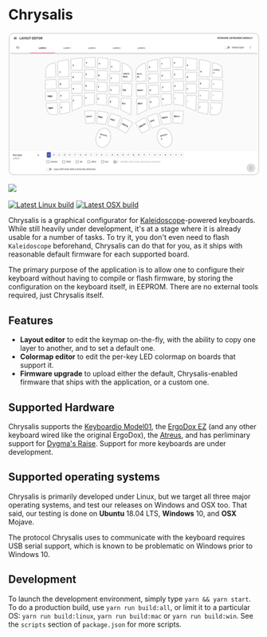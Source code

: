 Chrysalis
=========

![Chrysalis screenshot](data/screenshot.png)

[![](https://img.shields.io/github/release-pre/keyboardio/Chrysalis.svg?style=for-the-badge)](https://github.com/keyboardio/Chrysalis/releases)

[![Latest Linux build][badge:appimage]][build:appimage]
[![Latest OSX build][badge:dmg]][build:dmg]

 [badge:appimage]: https://img.shields.io/badge/AppImage-latest-blue.svg?logo=linux&style=for-the-badge&logoColor=ffffff
 [badge:dmg]: https://img.shields.io/badge/dmg-latest-blue.svg?logo=apple&style=for-the-badge&logoColor=ffffff
 [build:appimage]: http://kaleidoscope-builds.s3-website-us-west-2.amazonaws.com/Chrysalis/latest/Chrysalis.AppImage
 [build:dmg]: http://kaleidoscope-builds.s3-website-us-west-2.amazonaws.com/Chrysalis/latest/Chrysalis.dmg

Chrysalis is a graphical configurator for [Kaleidoscope][kaleidoscope]-powered
keyboards. While still heavily under development, it's at a stage where it is
already usable for a number of tasks. To try it, you don't even need to flash
`Kaleidoscope` beforehand, Chrysalis can do that for you, as it ships with
reasonable default firmware for each supported board.

 [kaleidoscope]: https://github.com/keyboardio/Kaleidoscope

The primary purpose of the application is to allow one to configure their
keyboard without having to compile or flash firmware, by storing the
configuration on the keyboard itself, in EEPROM. There are no external tools
required, just Chrysalis itself.

## Features

* **Layout editor** to edit the keymap on-the-fly, with the ability to copy one
  layer to another, and to set a default one.
* **Colormap editor** to edit the per-key LED colormap on boards that support it.
* **Firmware upgrade** to upload either the default, Chrysalis-enabled firmware that ships with the application, or a custom one.

## Supported Hardware

Chrysalis supports the [Keyboardio Model01][hw:model01], the [ErgoDox
EZ][hw:ergodox-ez] (and any other keyboard wired like the original ErgoDox), the
[Atreus][hw:atreus], and has perliminary support for [Dygma's Raise][hw:raise].
Support for more keyboards are under development.

 [hw:model01]: https://shop.keyboard.io/
 [hw:ergodox-ez]: https://ergodox-ez.com/
 [hw:atreus]: https://atreus.technomancy.us/
 [hw:raise]: https://www.dygma.com/raise/

## Supported operating systems

Chrysalis is primarily developed under Linux, but we target all three major
operating systems, and test our releases on Windows and OSX too. That said, our
testing is done on **Ubuntu** 18.04 LTS, **Windows** 10, and **OSX** Mojave.

The protocol Chrysalis uses to communicate with the keyboard requires USB serial
support, which is known to be problematic on Windows prior to Windows 10.

## Development

To launch the development environment, simply type `yarn && yarn start`. To do a
production build, use `yarn run build:all`, or limit it to a particular OS:
`yarn run build:linux`, `yarn run build:mac` or `yarn run build:win`. See the
`scripts` section of `package.json` for more scripts.
